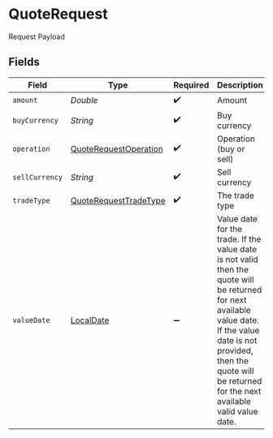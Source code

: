 # QuoteRequest

Request Payload


## Fields

| Field                                                                                                                                                                                                                                | Type                                                                                                                                                                                                                                 | Required                                                                                                                                                                                                                             | Description                                                                                                                                                                                                                          |
| ------------------------------------------------------------------------------------------------------------------------------------------------------------------------------------------------------------------------------------ | ------------------------------------------------------------------------------------------------------------------------------------------------------------------------------------------------------------------------------------ | ------------------------------------------------------------------------------------------------------------------------------------------------------------------------------------------------------------------------------------ | ------------------------------------------------------------------------------------------------------------------------------------------------------------------------------------------------------------------------------------ |
| `amount`                                                                                                                                                                                                                             | *Double*                                                                                                                                                                                                                             | :heavy_check_mark:                                                                                                                                                                                                                   | Amount                                                                                                                                                                                                                               |
| `buyCurrency`                                                                                                                                                                                                                        | *String*                                                                                                                                                                                                                             | :heavy_check_mark:                                                                                                                                                                                                                   | Buy currency                                                                                                                                                                                                                         |
| `operation`                                                                                                                                                                                                                          | [QuoteRequestOperation](../../models/shared/QuoteRequestOperation.md)                                                                                                                                                                | :heavy_check_mark:                                                                                                                                                                                                                   | Operation (buy or sell)                                                                                                                                                                                                              |
| `sellCurrency`                                                                                                                                                                                                                       | *String*                                                                                                                                                                                                                             | :heavy_check_mark:                                                                                                                                                                                                                   | Sell currency                                                                                                                                                                                                                        |
| `tradeType`                                                                                                                                                                                                                          | [QuoteRequestTradeType](../../models/shared/QuoteRequestTradeType.md)                                                                                                                                                                | :heavy_check_mark:                                                                                                                                                                                                                   | The trade type                                                                                                                                                                                                                       |
| `valueDate`                                                                                                                                                                                                                          | [LocalDate](https://docs.oracle.com/javase/8/docs/api/java/time/LocalDate.html)                                                                                                                                                      | :heavy_minus_sign:                                                                                                                                                                                                                   | Value date for the trade. If the value date is not valid then the quote will be returned for next available value date. If the value date is not provided, then the quote will be returned for the next available valid value date.<br/> |